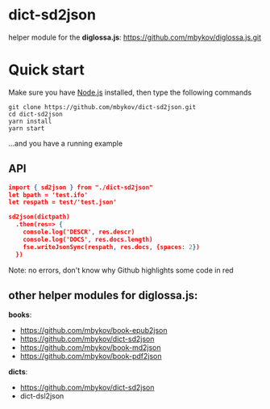# dict-sd2json

helper module for the **diglossa.js**: https://github.com/mbykov/diglossa.js.git

# Quick start

Make sure you have [Node.js](https://nodejs.org) installed, then type the following commands
```
git clone https://github.com/mbykov/dict-sd2json.git
cd dict-sd2json
yarn install
yarn start
```
...and you have a running example

## API

```json
import { sd2json } from "./dict-sd2json"
let bpath = 'test.ifo'
let respath = test/'test.json'

sd2json(dictpath)
  .then(res=> {
    console.log('DESCR', res.descr)
    console.log('DOCS', res.docs.length)
    fse.writeJsonSync(respath, res.docs, {spaces: 2})
  })
```
Note: no errors, don't know why Github highlights some code in red

## other helper modules for **diglossa.js**:


**books**:

- https://github.com/mbykov/book-epub2json
- https://github.com/mbykov/dict-sd2json
- https://github.com/mbykov/book-md2json
- https://github.com/mbykov/book-pdf2json

**dicts**:

- https://github.com/mbykov/dict-sd2json
- dict-dsl2json
